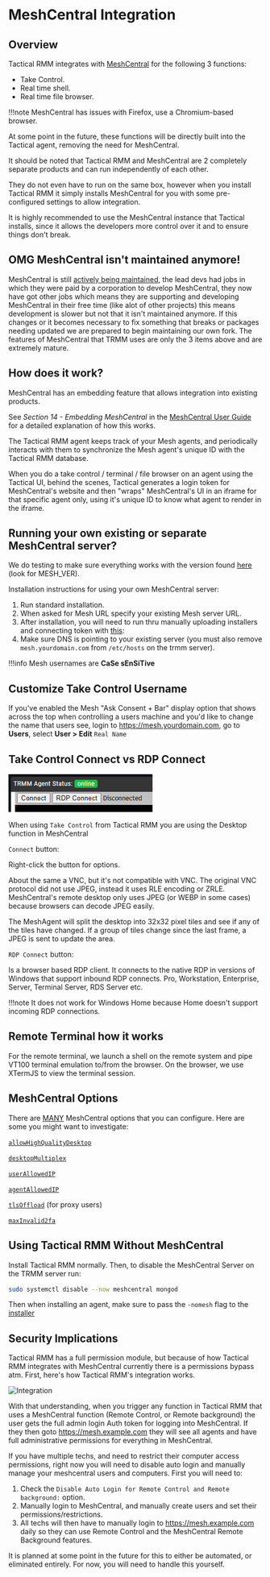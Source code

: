 # MeshCentral Integration

## Overview

Tactical RMM integrates with [MeshCentral](https://github.com/Ylianst/MeshCentral) for the following 3 functions:

- Take Control.
- Real time shell.
- Real time file browser.

!!!note
    MeshCentral has issues with Firefox, use a Chromium-based browser.

At some point in the future, these functions will be directly built into the Tactical agent, removing the need for MeshCentral.

It should be noted that Tactical RMM and MeshCentral are 2 completely separate products and can run independently of each other.

They do not even have to run on the same box, however when you install Tactical RMM it simply installs MeshCentral for you with some pre-configured settings to allow integration.

It is highly recommended to use the MeshCentral instance that Tactical installs, since it allows the developers more control over it and to ensure things don't break.

## OMG MeshCentral isn't maintained anymore!

MeshCentral is still [actively being maintained](https://meshcentral2.blogspot.com/2023/10/meshcentral-windows-arm64-nodejs-v11.html), the lead devs had jobs in which they were paid by a corporation to develop MeshCentral, they now have got other jobs which means they are supporting and developing MeshCentral in their free time (like alot of other projects) this means development is slower but not that it isn't maintained anymore. If this changes or it becomes necessary to fix something that breaks or packages needing updated we are prepared to begin maintaining our own fork. The features of MeshCentral that TRMM uses are only the 3 items above and are extremely mature.

## How does it work?

MeshCentral has an embedding feature that allows integration into existing products.

See *Section 14 - Embedding MeshCentral* in the [MeshCentral User Guide](https://ylianst.github.io/MeshCentral/meshcentral/#embedding-meshcentral) for a detailed explanation of how this works.

The Tactical RMM agent keeps track of your Mesh agents, and periodically interacts with them to synchronize the Mesh agent's unique ID with the Tactical RMM database.

When you do a take control / terminal / file browser on an agent using the Tactical UI, behind the scenes, Tactical generates a login token for MeshCentral's website and then "wraps" MeshCentral's UI in an iframe for that specific agent only, using it's unique ID to know what agent to render in the iframe.

## Running your own existing or separate MeshCentral server?

We do testing to make sure everything works with the version found [here](https://github.com/amidaware/tacticalrmm/blob/master/api/tacticalrmm/tacticalrmm/settings.py) (look for MESH_VER).

Installation instructions for using your own MeshCentral server:

1. Run standard installation.
2. When asked for Mesh URL specify your existing Mesh server URL.
3. After installation, you will need to run thru manually uploading installers and connecting token with [this](troubleshooting.md#need-to-recover-your-mesh-token):
4. Make sure DNS is pointing to your existing server (you must also remove `mesh.yourdomain.com` from `/etc/hosts` on the trmm server).

!!!info
    Mesh usernames are **CaSe sEnSiTive**

## Customize Take Control Username

If you've enabled the Mesh "Ask Consent + Bar" display option that shows across the top when controlling a users machine and you'd like to change the name that users see, login to https://mesh.yourdomain.com, go to **Users**, select **User > Edit** `Real Name`

## Take Control Connect vs RDP Connect

![](images/2024-02-29-00-20-58.png)

When using `Take Control` from Tactical RMM you are using the Desktop function in MeshCentral

`Connect` button: 

Right-click the button for options.

About the same a VNC, but it's not compatible with VNC. The original VNC protocol did not use JPEG, instead it uses RLE encoding or ZRLE. MeshCentral's remote desktop only uses JPEG (or WEBP in some cases) because browsers can decode JPEG easily.

The MeshAgent will split the desktop into 32x32 pixel tiles and see if any of the tiles have changed. If a group of tiles change since the last frame, a JPEG is sent to update the area.

`RDP Connect` button: 

Is a browser based RDP client. It connects to the native RDP in versions of Windows that support inbound RDP connects. Pro, Workstation, Enterprise, Server, Terminal Server, RDS Server etc. 

!!!note
    It does not work for Windows Home because Home doesn't support incoming RDP connections.

## Remote Terminal how it works

For the remote terminal, we launch a shell on the remote system and pipe VT100 terminal emulation to/from the browser. On the browser, we use XTermJS to view the terminal session.

## MeshCentral Options

There are [MANY](https://github.com/Ylianst/MeshCentral/blob/master/meshcentral-config-schema.json) MeshCentral options that you can configure. Here are some you might want to investigate:

[`allowHighQualityDesktop`](https://github.com/Ylianst/MeshCentral/blob/d06ca601ffde4602f97147038616ed2331f01624/meshcentral-config-schema.json#L135)

[`desktopMultiplex`](https://github.com/Ylianst/MeshCentral/blob/d06ca601ffde4602f97147038616ed2331f01624/meshcentral-config-schema.json#L149)

[`userAllowedIP`](https://github.com/Ylianst/MeshCentral/blob/d06ca601ffde4602f97147038616ed2331f01624/meshcentral-config-schema.json#L151)

[`agentAllowedIP`](https://github.com/Ylianst/MeshCentral/blob/d06ca601ffde4602f97147038616ed2331f01624/meshcentral-config-schema.json#L153)

[`tlsOffload`](https://github.com/Ylianst/MeshCentral/blob/d06ca601ffde4602f97147038616ed2331f01624/meshcentral-config-schema.json#L170) (for proxy users)

[`maxInvalid2fa`](https://github.com/Ylianst/MeshCentral/blob/d06ca601ffde4602f97147038616ed2331f01624/meshcentral-config-schema.json#L260)

## Using Tactical RMM Without MeshCentral

Install Tactical RMM normally. Then, to disable the MeshCentral Server on the TRMM server run:

```bash
sudo systemctl disable --now meshcentral mongod
```

Then when installing an agent, make sure to pass the `-nomesh` flag to the [installer](install_agent.md#optional-installer-args)

## Security Implications

Tactical RMM has a full permission module, but because of how Tactical RMM integrates with MeshCentral currently there is a permissions bypass atm. First, here's how Tactical RMM's integration works. 

![Integration](images/meshintegrationhowitworks.png)

With that understanding, when you trigger any function in Tactical RMM that uses a MeshCentral function (Remote Control, or Remote background) the user gets the full admin login Auth token for logging into MeshCentral. If they then goto https://mesh.example.com they will see all agents and have full administrative permissions for everything in MeshCentral.

If you have multiple techs, and need to restrict their computer access permissions, right now you will need to disable auto login and manually manage your meshcentral users and computers. First you will need to:

1. Check the `Disable Auto Login for Remote Control and Remote background:` option.
2. Manually login to MeshCentral, and manually create users and set their permissions/restrictions.
3. All techs will then have to manually login to https://mesh.example.com daily so they can use Remote Control and the MeshCentral Remote Background features.

It is planned at some point in the future for this to either be automated, or eliminated entirely. For now, you will need to handle this yourself.
